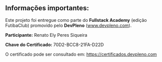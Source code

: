 ## Informações importantes:

Este projeto foi entregue como parte do **Fullstack Academy** (edição FutibaClub) promovido pelo **DevPleno** (www.devpleno.com).

**Participante:** Renato Ely Peres Siqueira

**Chave do Certificado:** 70D2-BCC8-21FA-D22D

O certificado pode ser consultado em: https://certificados.devpleno.com
